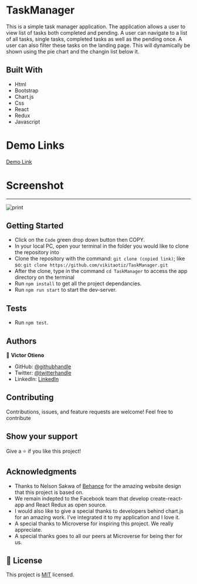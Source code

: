 # TaskManager

This is a simple task manager application. The application allows a user to view list of
tasks both completed and pending. A user can navigate to a list of all tasks, single tasks, completed tasks as well as the pending once. A user can also filter these tasks on the landing page. This will dynamically be shown using the pie chart and the changin list below it.

## Built With

- Html
- Bootstrap
- Chart.js
- Css
- React
- Redux
- Javascript

# Demo Links
[Demo Link](https://silly-leavitt-8297a5.netlify.app/)

# Screenshot
------------
![print](https://user-images.githubusercontent.com/42869046/137223775-e9035b44-92be-494b-9d70-eb44ed9b5c40.JPG)


## Getting Started

- Click on the `Code` green drop down button then COPY.
- In your local PC, open your terminal in the folder you would like to clone the repository into
- Clone the repository with the command: `git clone (copied link)`; like so: `git clone https://github.com/vikitaotiz/TaskManager.git`
- After the clone, type in the command `cd TaskManager` to access the app directory on the terminal
- Run `npm install` to get all the project dependancies.
- Run `npm run start` to start the dev-server.

## Tests
- Run `npm test`.

## Authors

👤 **Victor Otieno**

- GitHub: [@githubhandle](https://github.com/vikitaotiz)
- Twitter: [@twitterhandle](https://twitter.com/victoro29641869)
- LinkedIn: [LinkedIn](https://www.linkedin.com/in/victor-otieno-22ba7773/)


## Contributing

Contributions, issues, and feature requests are welcome!
Feel free to contribute

## Show your support

Give a ⭐️ if you like this project!

## Acknowledgments
- Thanks to Nelson Sakwa of [Behance](https://www.behance.net/gallery/31579789/Ballhead-App-%28Free-PSDs%29) for the amazing website design that this project is based on.
- We remain indepted to the Facebook team that develop create-react-app and React Redux as open source.
- I would also like to give a special thanks to developers behind chart.js for an amazing work. I've integrated it to my application and I love it. 
- A special thanks to Microverse for inspiring this project. We really appreciate.
- A special thanks goes to all our peers at Microverse for being ther for us.

## 📝 License

This project is [MIT](./LICENSE) licensed.


